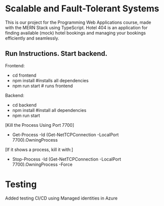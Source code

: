 # Scalable and Fault-Tolerant Systems

This is our project for the Programming Web Applications course, 
made with the MERN Stack using TypeScript. 
Hotel 404 is an application for finding available (mock) hotel bookings and managing your bookings efficiently and seamlessly.


## Run Instructions. Start backend.

Frontend: 
- cd frontend
- npm install #installs all dependencies
- npm run start # runs frontend

Backend:
- cd backend
- npm install #install all dependencies
- npm run start


[Kill the Process Using Port 7700]
- Get-Process -Id (Get-NetTCPConnection -LocalPort 7700).OwningProcess

[If it shows a process, kill it with:]
- Stop-Process -Id (Get-NetTCPConnection -LocalPort 7700).OwningProcess -Force

# Testing

Added testing CI/CD using Managed identities in Azure














